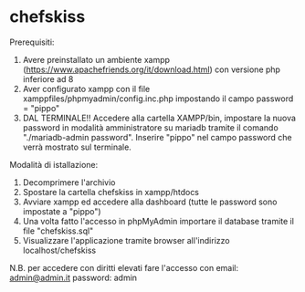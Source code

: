 # chefskiss

Prerequisiti:
1. Avere preinstallato un ambiente xampp (https://www.apachefriends.org/it/download.html) con versione php inferiore ad 8
2. Aver configurato xampp con il file xamppfiles/phpmyadmin/config.inc.php impostando il campo password = "pippo"
3. DAL TERMINALE!! Accedere alla cartella XAMPP/bin, impostare la nuova password in modalità amministratore su mariadb tramite il comando "./mariadb-admin password". Inserire "pippo" nel campo password che verrà mostrato sul terminale.


Modalità di istallazione:
1. Decomprimere l'archivio 
2. Spostare la cartella chefskiss in xampp/htdocs
3. Avviare xampp ed accedere alla dashboard (tutte le password sono impostate a "pippo")
4. Una volta fatto l'accesso in phpMyAdmin importare il database tramite il file "chefskiss.sql"
5. Visualizzare l'applicazione tramite browser all'indirizzo localhost/chefskiss


N.B. per accedere con diritti elevati fare l'accesso con email: admin@admin.it password: admin
